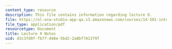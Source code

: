 ```yaml
---
content_type: resource
description: This file contains information regarding lecture 9.
file: https://ol-ocw-studio-app-qa.s3.amazonaws.com/courses/14-581-international-economics-i-spring-2013/d3c3fd0ffb77d48e5bd22a8bf741379f_MIT14_581S13_classnotes9.pdf
file_type: application/pdf
resourcetype: Document
title: Lecture 9 Notes
uid: d3c3fd0f-fb77-d48e-5bd2-2a8bf741379f
---
```

